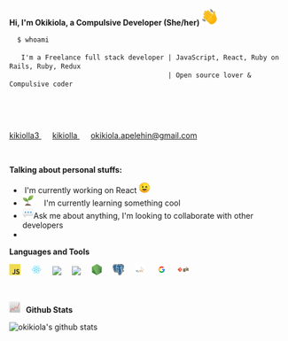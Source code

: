 <link href="social-buttons.css" rel="stylesheet" />
<script src="social-buttons.js"></script>

**Hi, I'm Okikiola, a Compulsive Developer  (She/her)**<span style="padding-right:15px">
<img src="images/1f44b.png" width="30px"></span>

```
  $ whoami

   I'm a Freelance full stack developer | JavaScript, React, Ruby on Rails, Ruby, Redux
                                        | Open source lover & Compulsive coder



```

&nbsp;


<a target="_blank" href="https://twitter.com/Kikiolla3" class="share-twitter">
  <span class="icon icon-twitter"></span>
  <span class="share-title">kikiolla3</span>
</a>

<span style="margin-left:20px;">
  <a target="_blank" href="https://www.linkedin.com/in/okikiola-apelehin-459008122/" class="share-linkedin">
    <span class="icon icon-linkedin" aria-hidden="true"></span>
    <span class="share-title">kikiolla</span>
  </a>
</span>

<span style="margin-left:20px;">
  <a target="_blank" href="https://okikiola.apelehin@gmail.com" class="share-google">
    <span class="icon icon-google" aria-hidden="true"></span>
    <span class="share-title">okikiola.apelehin@gmail.com</span>
  </a>
</span>

&nbsp;

<p>
  <strong>Talking about personal stuffs:</strong>
</p>
<ul>
  <li>&zwj; I'm currently working on React
    <span style="padding-right:15px;">
      <img src="images/1f609.png" width="20px">
    </span>
  </li>
  <li>
    <span style="padding-right:15px">
      <img src="images/flower.png" width="20px"></span>
      I'm currently learning something cool
    
  </li>
  <li>
    <span style="padding-right:15px">
    <img src="images/1f4ac.png" width="20px">Ask me about anything, I'm looking to collaborate with other developers
  </li>
  <li></li>
</ul>

**Languages and Tools**

<span style="padding-right:15px">
  <img src="images/javascript.png" width="20px">
</span>
<span style="padding-right:15px">
  <img src="images/react.png" width="20px">
</span>
<span style="padding-right:15px">
  <img src="images/rubyonrails.png" width="20px">
</span>
<span style="padding-right:15px">
  <img src="images/ruby.png" width="20px">
</span>
<span style="padding-right:15px">
  <img src="images/nodejs.png" width="20px">
</span>
<span style="padding-right:15px">
  <img src="images/postgresql.png" width="20px">
</span>
<span style="padding-right:15px">
  <img src="images/mysql.png" width="20px">
</span>
<span style="padding-right:15px">
  <img src="images/google.png" width="20px">
</span>
<span style="padding-right:15px">
  <img src="images/git.png" width="20px">
</span>

&nbsp;
&nbsp;

**<span style="padding-right:10px">
  <img src="images/1f4c8.png" width="20px"></span>Github Stats**

![okikiola's github stats](https://github-readme-stats.vercel.app/api?username=okikiola11&theme=merko)


